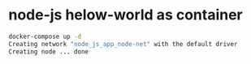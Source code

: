 # node-js helow-world as container

```bash
docker-compose up -d
Creating network "node_js_app_node-net" with the default driver
Creating node ... done

```
